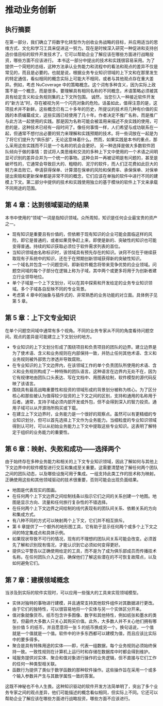 # 推动业务创新
## 执行摘要

在第一部分，我们确立了将数字化转型作为创收业务战略的目标，并应用适当的思维方式、文化和学习工具来促进这一努力。现在是时候深入研究一种促进和支持创造价值目标的软件开发技术了。它可以帮助企业了解应该在哪些方面进行战略投资，哪些方面不应该进行。
本书这一部分中提出的技术和实践很容易采用。为了提供一个简短的总结，这种方法承认业务能力和流程中的看法和观点的差异不仅是常见的，而且是必要的。也就是说，根据业务专业知识领域的上下文和在那里发生的特定通信，看似相同的概念实际上可能大不相同，或者与其他观点存在重大差异。例如，考虑 NuCoverage 中的策略概念。这个词有多种含义，因为实际上政策不是一个概念，而是很多。要理解具有相同名称的不同概念，术语策略必须被其具有给定含义和业务规则集的上下文所包围。
诚然，当您引入一种接近软件开发的“新方法”时，存在被视为另一个闪亮对象的危险。话虽如此，值得注意的是，这项技术并不新鲜。这些概念已有二十多年的历史，所提议的技术将几种有价值的实践的本质编纂成文，这些实践已经使用了几十年。作者决定不推广名称，而是推广与此方法一起使用的实践。那是因为名称可能会被滥用来描述不良实践的使用，可悲的是，这种技术已经有一段时间了。像任何事情一样，人们希望与成功联系在一起，但通常不想付出必要的努力来理解和实践预期的技术。将一些词放在一起是为了将它们提升为“俱乐部”，无论这意味着什么。然而，如果实践是本书的重点，那么采用这些实践而不只是一个名称的机会会更好。
另一种选择是做大多数软件团队倾向于做的事情：尝试将人类思维和交流的多种上下文中使用的一个术语之间明显可识别的差异合并为一个统一的事物。这种合并一再被证明是有问题的，甚至是破坏性的，它通常会导致巨大的、粗糙的、泥泞的软件，而人们正花费如此巨大的努力来击败它。申请获得保单、计算潜在保单的风险和保费率、承保保单、对保单提出索赔和更新保单都是非常不同的概念，它们应该在单独的软件中进行不同的建模上下文。第二部分中提供的技术和实践使用独立的基于模块的软件上下文来承载不同用途的范围。

## 第 4 章：达到领域驱动的结果
本书中使用的“领域”一词是指知识领域。众所周知，知识是任何企业最宝贵的资产之一。

- 现有知识是重要且有价值的，但依赖于现有知识的企业可能会面临这样的风险，即它是普通的，或者如果竞争赶上来，即使是新的、突破性的知识也可能变得普通。持续的知识获取必须位于软件需求列表的首位。
- 当知识领域由名称标识时，该领域具有预先存在的知识。诀窍不仅在于继续获取现有子系统中的知识，还在于在预期创新领域获得新的突破性知识。
- 一个域名并包含一个问题空间，即新软件概念将带来竞争优势的企业领域。问题空间域的每个子部分在逻辑上称为子域，其中两个或更多将用于为创新者建立行业领导地位。
- 单个子域是一个上下文划分，可以在其中探索和开发给定的业务专业知识领域。多个子域各自反映不同的专业背景。
- 考虑第 4 章中的抽象与插件式的、非常熟悉的业务功能的对立面。具体例子见第 5 章。

## 第 5 章：上下文专业知识
在单个问题空间域中通常有多个视角。不同的业务专家从不同的角度看待问题空间。观点的差异是可能建立上下文划分的地方。

- 专业知识的上下文划分形成了围绕项目和负责项目的团队的边界。建立边界是为了使术语、含义和业务规则在内部保持一致，并防止任何其他术语、含义和业务规则被外部势力渗透并导致腐败。
- 在专业知识的上下文边界内，在该领域工作的单个负责团队所使用的术语、含义和业务规则构成了一种特殊的团队语言。这种语言在边界内无处不在，因为它有规律地由团队口头表达、写在文档中、用图表绘制，软件模型的源代码反映了该语言。
- 围绕具有最高战略重要性和投资的领域形成的背景划分被称为核心。为了区分核心和那些被认为值得较少投资的上下文之间的区别，支持和通用的名称用于后者。通常，支持子域必须内部开发或外包，但不会得到深入的智力投资。通用子域可以从开源场所购买或下载。
- 在建立上下文边界时，业务能力是一个很好的观察点。虽然可以有更精细的专业知识划分，但可以首先选择上下文作为业务能力。当细粒度的专业知识领域得到认可时，可以从初始业务能力上下文中提取这些专业知识。这表明了解特定于组织的业务能力的重要性。

## 第 6 章：映射、失败和成功——选择两个
由于始终存在多种业务能力和相关的上下文专业知识领域，因此了解如何与其他上下文边界中的软件模型进行交互和集成至关重要。这需要清楚地了解任何两个团队之间的团队动态，以及哪些设施可用于集成。一组支持此类工作的技术称为映射。正确使用这些和其他领域驱动的技术很重要，否则可能会出现负面结果。

- 地图是代表现实的图画。
- 在任何两个上下文边界之间绘制线条以指示它们之间的关系创建一个地图。地图是显示方向、流量和任何旅行复杂性的不错选择。
- 在任何两个上下文边界之间绘制的线代表现有的团队间关系、依赖关系的方向和集成方式。
- 有八种不同的方式可以映射两个上下文，它们并不相互排斥。
- 第 6 章提供了一个额外的地形图工具，它有助于显示任何两个或多个上下文之间的特定集成点和具体示例。
- 如果现状导致不可行的情况，现有的不理想的团队间关系可能会改变。必须首先了解和识别现有情况，才能认识到它必须如何变得更好。
- 提供公平警告以正确使用给定的工具，而不是为了成为俱乐部成员而传播技术名称。在任何团队介入之前，确保他们了解这些潜在的不可恢复故障点，以及如何避免它们。

## 第 7 章：建模领域概念

当涉及到实际的软件实现时，可以应用一些强大的工具来实现领域模型。

- 实体对独特的事物进行建模，并且通常支持其他软件组件对其数据进行更改。由于它们的独特性，可以很容易地将一个实体与另一个实体区分开来。
- 值对象就像货币。纸币包含许多图像、数字和其他特性，例如纸张和墨水的类型，但最终大多数人只关心其购买价值。此外，大多数人并不关心他们拥有哪张价值 5 的纸币，并且愿意将一张 5 的纸币换成另一个。换句话说，一个值就是一个值就是一个值。软件中的许多东西都可以建模为值，而且应该比实际中的要多得多。
- 聚合是具有特殊用途的实体——即，代表一组数据，每个业务规则必须始终保持一致。一致性规则在计算机上运行时和存储在数据库中时都会得到维护。
- 域服务提供对实体、聚合和值对象进行操作的业务逻辑，但不直接与它们工作的任何一种类型相关联。
- 函数行为提供了类似于数学函数的那种软件操作。这些操作旨在采用一个或多个输入参数并产生与其数学属性一致的答案。

这既不神秘也不令人生畏。这种知识驱动的软件开发方法简单明了，突出了多个业务专家之间的观点差异，他们可能描述的概念看似相同，但实际上不同。它还可以帮助企业了解应该在哪些方面进行战略投资，哪些方面不应该进行。